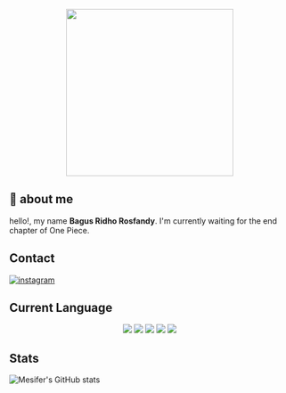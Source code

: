 <p align="center">
    <img src="https://64.media.tumblr.com/fa341f8921d3eb6f555f81ca127f4f04/526f79d0e90193b8-75/s400x600/e255355b053a8c65ce697b540f3c207026c861a5.gifv" height="300" width="300"/>
</p>

## :boy: about me

hello!, my name **Bagus Ridho Rosfandy**. I'm currently waiting for the end chapter of One Piece.

## Contact

[![instagram](https://img.shields.io/badge/Instagram-E4405F?style=for-the-badge&logo=instagram&logoColor=white)](https://www.instagram.com/rosfandy_)

## Current Language

<p align="center">
    <img src="https://img.icons8.com/stickers/50/000000/python.png"/>
    <img src="https://img.icons8.com/color/50/000000/c-plus-plus-logo.png"/>
    <img src="https://img.icons8.com/color/50/000000/c-programming.png"/>
    <img src="https://img.icons8.com/color/50/00000/javascript--v2.png"/>
    <img src="https://img.icons8.com/dusk/50/php-logo.png"/>
</p>

## Stats
![Mesifer's GitHub stats](https://github-readme-stats.vercel.app/api?username=mesifer&show_icons=true&theme=algolia)


